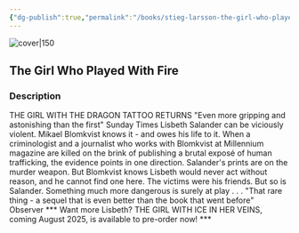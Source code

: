 ```yaml
---
{"dg-publish":true,"permalink":"/books/stieg-larsson-the-girl-who-played-with-fire/","title":"\"The Girl Who Played With Fire\"","tags":["crime","thriller"]}
---
```




![cover|150](http://books.google.com/books/content?id=filhBQAAQBAJ&printsec=frontcover&img=1&zoom=1&edge=curl&source=gbs_api)

## The Girl Who Played With Fire

### Description

THE GIRL WITH THE DRAGON TATTOO RETURNS "Even more gripping and astonishing than the first" Sunday Times Lisbeth Salander can be viciously violent. Mikael Blomkvist knows it - and owes his life to it. When a criminologist and a journalist who works with Blomkvist at Millennium magazine are killed on the brink of publishing a brutal exposé of human trafficking, the evidence points in one direction. Salander's prints are on the murder weapon. But Blomkvist knows Lisbeth would never act without reason, and he cannot find one here. The victims were his friends. But so is Salander. Something much more dangerous is surely at play . . . "That rare thing - a sequel that is even better than the book that went before" Observer *** Want more Lisbeth? THE GIRL WITH ICE IN HER VEINS, coming August 2025, is available to pre-order now! ***
```